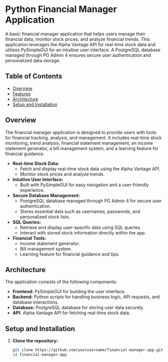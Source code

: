 # Python Financial Manager Application

A basic financial manager application that helps users manage their financial data, monitor stock prices, and analyze financial trends. This application leverages the Alpha Vantage API for real-time stock data and utilizes PySimpleGUI for an intuitive user interface. A PostgreSQL database managed through PG Admin 4 ensures secure user authentication and personalized data storage.

## Table of Contents

- [Overview](#overview)
- [Features](#features)
- [Architecture](#architecture)
- [Setup and Installation](#setup-and-installation)

## Overview

The financial manager application is designed to provide users with tools for financial tracking, analysis, and management. It includes real-time stock monitoring, trend analysis, financial statement management, an income statement generator, a bill management system, and a learning feature for financial guidance.

- **Real-time Stock Data:**
  - Fetch and display real-time stock data using the Alpha Vantage API.
  - Monitor stock prices and analyze trends.
- **Intuitive User Interface:**
  - Built with PySimpleGUI for easy navigation and a user-friendly experience.
- **Secure Database Management:**
  - PostgreSQL database managed through PG Admin 4 for secure user authentication.
  - Stores essential data such as usernames, passwords, and personalized stock lists.
- **SQL Queries:**
  - Retrieve and display user-specific data using SQL queries.
  - Interact with stored stock information directly within the app.
- **Financial Tools:**
  - Income statement generator.
  - Bill management system.
  - Learning feature for financial guidance and tips.

## Architecture

The application consists of the following components:
- **Frontend:** PySimpleGUI for building the user interface.
- **Backend:** Python scripts for handling business logic, API requests, and database interactions.
- **Database:** PostgreSQL database for storing user data securely.
- **API:** Alpha Vantage API for fetching real-time stock data.

## Setup and Installation

1. **Clone the repository:**
   ```bash
   git clone https://github.com/yourusername/financial-manager-app.git
   cd financial-manager-app
